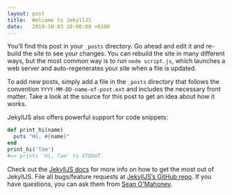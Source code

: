 ```yaml
---
layout: post
title:  Welcome to JekyllJS
date:   2019-10-03 20:00:00 +0100
---
```

You’ll find this post in your `_posts` directory. Go ahead and edit it and re-build the site to see your changes. You can rebuild the site in many different ways, but the most common way is to run `node script.js`, which launches a web server and auto-regenerates your site when a file is updated.

To add new posts, simply add a file in the `_posts` directory that follows the convention `YYYY-MM-DD-name-of-post.ext` and includes the necessary front matter. Take a look at the source for this post to get an idea about how it works.

JekyllJS also offers powerful support for code snippets:

```ruby
def print_hi(name)
  puts "Hi, #{name}"
end
print_hi('Tom')
#=> prints 'Hi, Tom' to STDOUT.
```

Check out the [JekyllJS docs][jekyllJS-docs] for more info on how to get the most out of JekyllJS. File all bugs/feature requests at [JekyllJS’s GitHub repo][jekyllJS-gh]. If you have questions, you can ask them from [Sean O'Mahoney][sean].

[jekyllJS-docs]: https://github.com/Sean12697/JekyllJS/blob/master/README.md
[jekyllJS-gh]:   https://github.com/Sean12697/JekyllJS
[sean]:          https://twitter.com/Sean12697